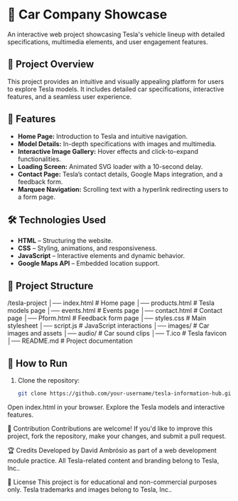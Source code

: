 # 🚗 Car Company Showcase

An interactive web project showcasing Tesla's vehicle lineup with detailed specifications, multimedia elements, and user engagement features.

## 📌 Project Overview

This project provides an intuitive and visually appealing platform for users to explore Tesla models. It includes detailed car specifications, interactive features, and a seamless user experience.

## 🌟 Features

- **Home Page:** Introduction to Tesla and intuitive navigation.
- **Model Details:** In-depth specifications with images and multimedia.
- **Interactive Image Gallery:** Hover effects and click-to-expand functionalities.
- **Loading Screen:** Animated SVG loader with a 10-second delay.
- **Contact Page:** Tesla’s contact details, Google Maps integration, and a feedback form.
- **Marquee Navigation:** Scrolling text with a hyperlink redirecting users to a form page.

## 🛠️ Technologies Used

- **HTML** – Structuring the website.
- **CSS** – Styling, animations, and responsiveness.
- **JavaScript** – Interactive elements and dynamic behavior.
- **Google Maps API** – Embedded location support.

## 📂 Project Structure
/tesla-project │── index.html # Home page │── products.html # Tesla models page │── events.html # Events page │── contact.html # Contact page │── Pform.html # Feedback form page │── styles.css # Main stylesheet │── script.js # JavaScript interactions │── images/ # Car images and assets │── audio/ # Car sound clips │── T.ico # Tesla favicon │── README.md # Project documentation


## 🚀 How to Run

1. Clone the repository:  
   ```bash
   git clone https://github.com/your-username/tesla-information-hub.git
Open index.html in your browser.
Explore the Tesla models and interactive features.

📢 Contribution
Contributions are welcome! If you'd like to improve this project, fork the repository, make your changes, and submit a pull request.

🏆 Credits
Developed by David Ambrósio as part of a web development module practice. All Tesla-related content and branding belong to Tesla, Inc..

📜 License
This project is for educational and non-commercial purposes only. Tesla trademarks and images belong to Tesla, Inc..
